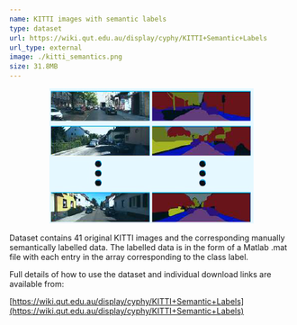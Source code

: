 ```yaml
---
name: KITTI images with semantic labels
type: dataset
url: https://wiki.qut.edu.au/display/cyphy/KITTI+Semantic+Labels
url_type: external
image: ./kitti_semantics.png
size: 31.8MB
---
```


<p align="center"><img src="./kitti_semantics.png" alt="Example images and corresponding labelled images for KITTI semantic labels"/></p>

Dataset contains 41 original KITTI images and the corresponding manually semantically labelled data. The labelled data is in the form of a Matlab .mat file with each entry in the array corresponding to the class label.

Full details of how to use the dataset and individual download links are available from:

[https://wiki.qut.edu.au/display/cyphy/KITTI+Semantic+Labels](https://wiki.qut.edu.au/display/cyphy/KITTI+Semantic+Labels)
